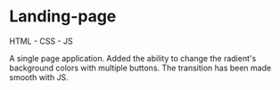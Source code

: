 # Landing-page

HTML - CSS - JS

A single page application.
Added the ability to change the radient's background colors with multiple buttons.
The transition has been made smooth with JS.
